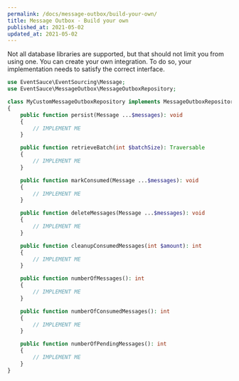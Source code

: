 ```yaml
---
permalink: /docs/message-outbox/build-your-own/
title: Message Outbox - Build your own
published_at: 2021-05-02
updated_at: 2021-05-02
---
```


Not all database libraries are supported, but that should not limit
you from using one. You can create your own integration. To do so,
your implementation needs to satisfy the correct interface.

```php
use EventSauce\EventSourcing\Message;
use EventSauce\MessageOutbox\MessageOutboxRepository;

class MyCustomMessageOutboxRepository implements MessageOutboxRepository
{
    public function persist(Message ...$messages): void
    {
        // IMPLEMENT ME
    }

    public function retrieveBatch(int $batchSize): Traversable
    {
        // IMPLEMENT ME
    }

    public function markConsumed(Message ...$messages): void
    {
        // IMPLEMENT ME
    }

    public function deleteMessages(Message ...$messages): void
    {
        // IMPLEMENT ME
    }

    public function cleanupConsumedMessages(int $amount): int
    {
        // IMPLEMENT ME
    }

    public function numberOfMessages(): int
    {
        // IMPLEMENT ME
    }

    public function numberOfConsumedMessages(): int
    {
        // IMPLEMENT ME
    }

    public function numberOfPendingMessages(): int
    {
        // IMPLEMENT ME
    }
}
```
